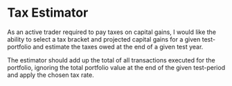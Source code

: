 # Tax Estimator

As an active trader required to pay taxes on capital gains, I would like the ability to select a tax bracket and projected capital gains for a given test-portfolio and estimate the taxes owed at the end of a given test year.

The estimator should add up the total of all transactions executed for the portfolio, ignoring the total portfolio value at the end of the given test-period and apply the chosen tax rate.
